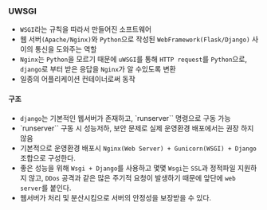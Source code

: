 ### UWSGI
- `WSGI`라는 규칙을 따라서 만들어진 소프트웨어
- 웹 서버`(Apache/Nginx)`와 `Python`으로 작성된 `WebFramework(Flask/Django)` 사이의 통신을 도와주는 역할
- `Nginx`는 `Python`을 모르기 때문에 `uWSGI`를 통해 `HTTP request`를 `Python`으로, `django`로 부터 받은 응답을 `Nginx`가 알 수있도록 변환
- 일종의 어플리케이션 컨테이너로써 동작

#### 구조
- `django`는 기본적인 웹서버가 존재하고, `runserver`` 명령으로 구동 가능
- `runserver`` 구동 시 성능저하, 보안 문제로 실제 운영환경 배포에서는 권장 하지 않음
- 기본적으로 운영환경 배포시 `Nginx(Web Server) + Gunicorn(WSGI) + Django` 조합으로 구성한다.
- 좋은 성능을 위해 `Wsgi + Django`를 사용하고 몇몇 `Wsgi`는 `SSL`과 정적파일 지원하지 않고, `DDos` 공격과 같은 많은 주기적 요청이 발생하기 때문에 앞단에 `web server`를 붙인다.
- 웹서버가 처리 및 분산시킴으로 서버의 안정성을 보장받을 수 있다.